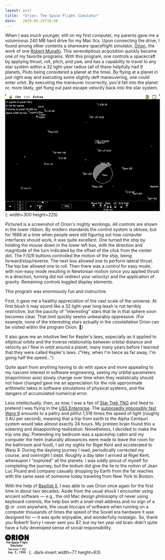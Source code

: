 ```yaml
---
layout: post
title:  "Orion: The Space Flight Simulator"
date:   2010-05-24T16:48
---
```


When I was much younger, still on my first computer, my parents gave me a
voluminous 240 MB hard drive for my Mac IIcx. Upon connecting the drive, I found
among other contents a shareware spaceflight simulator, [Orion][orion], the work
of one [Robert Munafo][munafo]. This serendipitous acquisition quickly became
one of my favorite programs. With this program, one controls a spacecraft by
applying thrust, roll, pitch, and yaw, and has a capability to travel to any
star system within a 32 light-year radius (all of these helpfully had 9 planets,
Pluto being considered a planet at the time). By flying at a planet in just
right way and executing some slightly deft maneuvering, one could enter orbit.
By executing the maneuver incorrectly, you'd fall into the planet or, more
likely, get flung out past escape velocity back into the star system.

![Mars](/assets/blog/mars-orion2.png){: width=300 height=225}

Pictured is a screenshot of Orion's mighty workings. All controls are shown in
the lower ribbon. By modern standards the control system is obtuse, but for 1988
at a time when people were still figuring out how computer interfaces should
work, it was quite excellent. One turned the ship by holding the mouse down in
the lower left box, with the direction and magnitude of the turn indicated by
the offset of the click from the center dot. The F/S/R buttons controlled the
motion of the ship, being forward/stop/reverse. The next box allowed one to
perform lateral thrust. The top bar allowed one to roll. Then there was a
control for easy mode, with non-easy mode resulting in Newtonian motion (once
you applied thrust in a direction, turning did not redirect your velocity) and
the application of gravity. Remaining controls toggled display elements.

This program was enormously fun and instructive.

First, it gave me a healthy appreciation of the vast scale of the universe. At
first blush it may sound like a 32 light-year long leash is not terribly
restrictive, but the paucity of "interesting" stars that lie in that sphere soon
becomes clear. That limit quickly seems unbearably oppressive. (For example,
none of the interesting stars actually in the constellation Orion can be visited
within the program Orion. 🙂)

It also gave me an intuitive feel for Kepler's laws, especially as it applied to
elliptical orbits and the inverse relationship between orbital distance and
velocity as I flew in orbit around a planet, many many years before I learned
that they were called Kepler's laws. ("Hey, when I'm twice as far away, I'm
going half the speed...")

Quite apart from anything having to do with space and more appealing to my
nascent interest in software engineering, seeing my orbital parameters
(major/minor axis) slowly change over time when they realistically should not
have changed gave me an appreciation for the role approximate arithmetic takes
in software simulations of physical systems, and the dangers of accumulated
numerical error.

Less intellectually, then, as now, I was a fan of [Star Trek TNG][tng] and liked
to pretend I was flying in the [USS Enterprise][enterprise]. The [supposedly
impossibly fast Warp 9][warp] amounts to a paltry and pitiful 1,516 times the
speed of light (roughly 3 AU per second), meaning that a trip from earth to the
Alpha Centauri system would take almost exactly 24 hours. My preteen brain found
this a sobering and disappointing realization. Nonetheless, I decided to make
the trip one day. Pretending my bedroom was a spaceship cabin and my computer
the helm (naturally allowances were made to leave the room for the bathroom and
food), I set my sights for Rigel Kent and accelerated to Warp 9. During the
daylong journey I read, periodically corrected my course, and overnight I slept.
Roughly a day later I arrived at Rigel Kent, whereupon I "explored" all the
planets. I was oddly proud of myself for completing the journey, but the tedium
did give the lie to the notion of Jean Luc Picard and company casually dropping
by Earth from the far reaches with the same ease of someone today traveling from
New York to Boston.

With the help of [Basilisk II][basilisk2], I was able to use Orion once again
for the first time in about two decades. Aside from the usual shock I encounter
using ancient software &mdash; e.g., the old Mac design philosophy of never
using keyboard controls, the help box with a snail-mail address and no sign of a
@ or .com anywhere, the usual hiccups of software when running on a computer
thousands of times the speed of the Soviet era hardware it was designed for
&mdash; it was quite enjoyable, and wonderfully nostalgic. So, thank you Robert!
Sorry I never sent you $7, but my ten year old brain didn't quite have a fully
developed sense of social responsibility.

![Orion Credit](/assets/blog/orion-credit.png){: .dark-invert width=77 height=63}

[orion]:      http://macintoshgarden.org/games/orion
[munafo]:     http://www.mrob.com/pub/index.html
[tng]:        http://en.wikipedia.org/wiki/Star_Trek:_The_Next_Generation
[enterprise]: http://en.wikipedia.org/wiki/USS_Enterprise_%28NCC-1701-D%29
[warp]:       http://en.wikipedia.org/wiki/Warp_drive_%28Star_Trek%29
[basilisk2]:  http://basilisk.cebix.net/